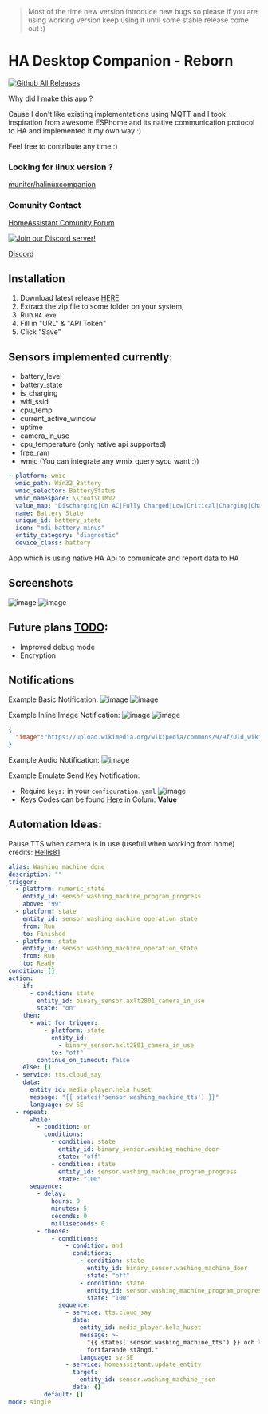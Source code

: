 > Most of the time new version introduce new bugs so please if you are using working version keep using it until some stable release come out :)

# HA Desktop Companion - Reborn
[![Github All Releases](https://img.shields.io/github/downloads/GamerClassN7/HA_Desktop_Companion/total.svg)]()

Why did I make this app ? 

Cause I don't like existing implementations using MQTT and I took inspiration from awesome ESPhome and its native communication protocol to HA and implemented it my own way :)

Feel free to contribute any time :)

### Looking for linux version ?
[muniter/halinuxcompanion](https://github.com/muniter/halinuxcompanion)

### Comunity Contact
[HomeAssistant Comunity Forum](https://community.home-assistant.io/t/ha-desktop-companion/)

[![Join our Discord server!](https://invidget.switchblade.xyz/Kth2GyZMU7)](http://discord.gg/Kth2GyZMU7)

[Discord](https://discord.com/invite/Kth2GyZMU7)

## Installation
1) Download latest release [HERE](https://github.com/GamerClassN7/HA_Desktop_Companion/releases/latest)
2) Extract the zip file to some folder on your system, 
3) Run `HA.exe`
4) Fill in "URL" & "API Token"
5) Click "Save"

## Sensors implemented currently:
- battery_level
- battery_state
- is_charging
- wifi_ssid
- cpu_temp
- current_active_window
- uptime
- camera_in_use
- cpu_temperature (only native api supported)
- free_ram
- wmic (You can integrate any wmix query syou want :))
```yaml
- platform: wmic
  wmic_path: Win32_Battery
  wmic_selector: BatteryStatus
  wmic_namespace: \\root\CIMV2
  value_map: "Discharging|On AC|Fully Charged|Low|Critical|Charging|Charging and High|Charging and Low|Undefined|Partially Charged"
  name: Battery State
  unique_id: battery_state
  icon: "mdi:battery-minus"
  entity_category: "diagnostic"
  device_class: battery
``` 
App which is using native HA Api to comunicate and report data to HA

## Screenshots
![image](https://user-images.githubusercontent.com/22167469/184820849-c2932b91-a4ee-4c0d-a220-58ab01444c29.png)
![image](https://user-images.githubusercontent.com/22167469/185061529-9868070a-cf1e-4531-877e-443c1b1be1e4.png)

## Future plans [TODO](./HADC_REBORN/TODO.md):
- Improved debug mode
- Encryption

## Notifications
Example Basic Notification:
![image](https://user-images.githubusercontent.com/22167469/231707378-59b4cd34-9218-4219-87d7-5a12671d353e.png)
![image](https://user-images.githubusercontent.com/22167469/231707458-5d9ba8db-6c73-4095-9e9f-2113f3ae9236.png)

Example Inline Image Notification:
![image](https://user-images.githubusercontent.com/22167469/231706977-89879e9c-8ac9-43ce-8e66-0fb073925238.png)
![image](https://user-images.githubusercontent.com/22167469/231706759-1cc1aaa2-2f08-41ce-8799-adf5a01d22c5.png)
```json
{
  "image":"https://upload.wikimedia.org/wikipedia/commons/9/9f/Old_wikipedia_logo.png"
}
```

Example Audio Notification:
![image](https://user-images.githubusercontent.com/22167469/231707164-9b0cda16-5257-4edc-b275-8fbcac7dfcbf.png)

Example Emulate Send Key Notification:
* Require `keys:` in your `configuration.yaml`
![image](https://github.com/GamerClassN7/HA_Desktop_Companion/assets/22167469/730fdbf4-4744-48a5-9b19-379978e81ef5)
* Keys Codes can be found [Here](https://learn.microsoft.com/en-us/windows/win32/inputdev/virtual-key-codes) in Colum: __Value__

## Automation Ideas:
Pause TTS when camera is in use (usefull when working from home) credits: [Hellis81](https://community.home-assistant.io/u/Hellis81)
```yaml
alias: Washing machine done
description: ""
trigger:
  - platform: numeric_state
    entity_id: sensor.washing_machine_program_progress
    above: "99"
  - platform: state
    entity_id: sensor.washing_machine_operation_state
    from: Run
    to: Finished
  - platform: state
    entity_id: sensor.washing_machine_operation_state
    from: Run
    to: Ready
condition: []
action:
  - if:
      - condition: state
        entity_id: binary_sensor.axlt2801_camera_in_use
        state: "on"
    then:
      - wait_for_trigger:
          - platform: state
            entity_id:
              - binary_sensor.axlt2801_camera_in_use
            to: "off"
        continue_on_timeout: false
    else: []
  - service: tts.cloud_say
    data:
      entity_id: media_player.hela_huset
      message: "{{ states('sensor.washing_machine_tts') }}"
      language: sv-SE
  - repeat:
      while:
        - condition: or
          conditions:
            - condition: state
              entity_id: binary_sensor.washing_machine_door
              state: "off"
            - condition: state
              entity_id: sensor.washing_machine_program_progress
              state: "100"
      sequence:
        - delay:
            hours: 0
            minutes: 5
            seconds: 0
            milliseconds: 0
        - choose:
            - conditions:
                - condition: and
                  conditions:
                    - condition: state
                      entity_id: binary_sensor.washing_machine_door
                      state: "off"
                    - condition: state
                      entity_id: sensor.washing_machine_program_progress
                      state: "100"
              sequence:
                - service: tts.cloud_say
                  data:
                    entity_id: media_player.hela_huset
                    message: >-
                      "{{ states('sensor.washing_machine_tts') }} och luckan är
                      fortfarande stängd."
                    language: sv-SE
                - service: homeassistant.update_entity
                  target:
                    entity_id: sensor.washing_machine_json
                  data: {}
          default: []
mode: single
```

